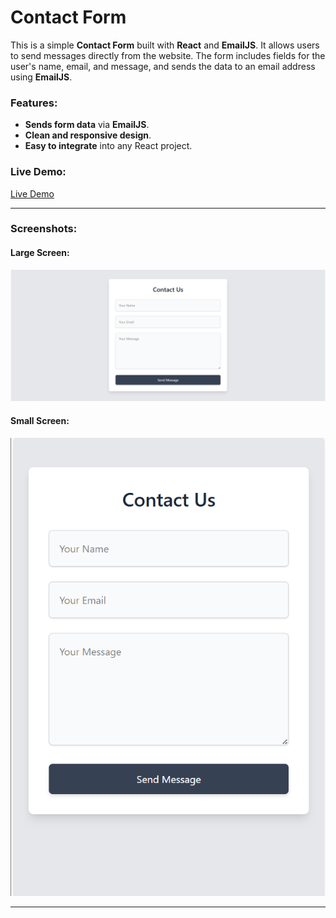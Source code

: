 # Contact Form

This is a simple **Contact Form** built with **React** and **EmailJS**. It allows users to send messages directly from the website. The form includes fields for the user's name, email, and message, and sends the data to an email address using **EmailJS**.

### Features:
- **Sends form data** via **EmailJS**.
- **Clean and responsive design**.
- **Easy to integrate** into any React project.

### Live Demo:
[Live Demo](https://naz-contact-form.netlify.app/)

---

### Screenshots:

#### Large Screen:

![Large Screen](<Screenshot (4).png>)

#### Small Screen:

![Small Screen](<Screenshot (5).png>)

---

